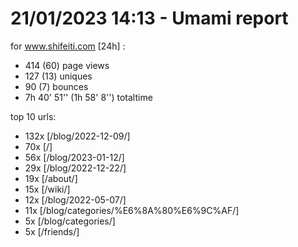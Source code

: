 # 21/01/2023 14:13 - Umami report
for www.shifeiti.com [24h] :

 - 414 (60) page views
 - 127 (13) uniques
 - 90 (7) bounces
 - 7h 40' 51'' (1h 58' 8'') totaltime


top 10 urls:
 - 132x [/blog/2022-12-09/]
 - 70x [/]
 - 56x [/blog/2023-01-12/]
 - 29x [/blog/2022-12-22/]
 - 19x [/about/]
 - 15x [/wiki/]
 - 12x [/blog/2022-05-07/]
 - 11x [/blog/categories/%E6%8A%80%E6%9C%AF/]
 - 5x [/blog/categories/]
 - 5x [/friends/]


